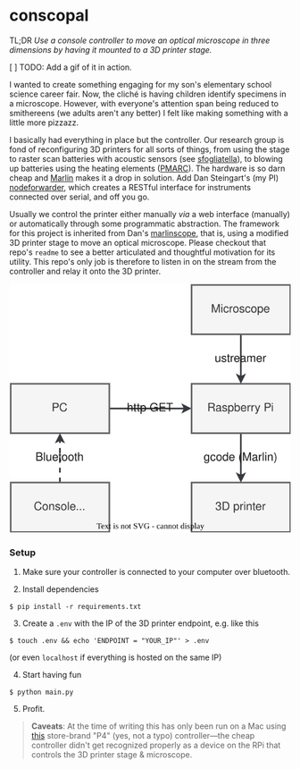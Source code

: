 # conscopal

TL;DR _Use a console controller to move an optical microscope in three dimensions by having it mounted to a 3D printer stage._

[ ] TODO: Add a gif of it in action.

I wanted to create something engaging for my son's elementary school science career fair. Now, the cliché is having children identify specimens in a microscope. However, with everyone's attention span being reduced to smithereens (we adults aren't any better) I felt like making something with a little more pizzazz.

I basically had everything in place but the controller. Our research group is fond of reconfiguring 3D printers for all sorts of things, from using the stage to raster scan batteries with acoustic sensors (see [sfogliatella](https://gogs.ceec.echem.io/clubsteingart/sfogliatella)), to blowing up batteries using the heating elements ([PMARC](https://github.com/dansteingart/pmarc)). The hardware is so darn cheap and [Marlin](https://marlinfw.org/) makes it a drop in solution. Add Dan Steingart's (my PI) [nodeforwarder](https://github.com/dansteingart/nodeforwarder), which creates a RESTful interface for instruments connected over serial, and off you go.

Usually we control the printer either manually _via_ a web interface (manually) or automatically through some programmatic abstraction. The framework for this project is inherited from Dan's [marlinscope](https://github.com/dansteingart/marlinscope), that is, using a modified 3D printer stage to move an optical microscope. Please checkout that repo's `readme` to see a better articulated and thoughtful motivation for its utility. This repo's only job is therefore to listen in on the stream from the controller and relay it onto the 3D printer.

![Flowchart](schematic.svg)


### Setup

1. Make sure your controller is connected to your computer over bluetooth.

2. Install dependencies
```
$ pip install -r requirements.txt
```

3.  Create a `.env` with the IP of the 3D printer endpoint, e.g. like this

```
$ touch .env && echo 'ENDPOINT = "YOUR_IP"' > .env
```

(or even `localhost` if everything is hosted on the same IP)

4. Start having fun

```
$ python main.py
```

5. Profit.


> **Caveats**: At the time of writing this has only been run on a Mac using [this](https://www.amazon.com/dp/B0BVSX1MW2?psc=1&ref=ppx_yo2ov_dt_b_product_details) store-brand "P4" (yes, not a typo) controller—the cheap controller didn't get recognized properly as a device on the RPi that controls the 3D printer stage & microscope.